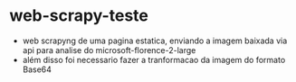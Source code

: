 # web-scrapy-teste

* web scrapyng de uma pagina estatica, enviando a imagem baixada via api para analise do microsoft-florence-2-large
* além disso foi necessario fazer a tranformacao da imagem do formato Base64
